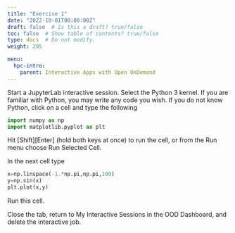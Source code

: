 ```yaml
---
title: "Exercise 1"
date: "2022-10-01T00:00:00Z"
draft: false  # Is this a draft? true/false
toc: false  # Show table of contents? true/false
type: docs  # Do not modify.
weight: 295

menu:
  hpc-intro:
    parent: Interactive Apps with Open OnDemand
---
```


Start a JupyterLab interactive session.  Select the Python 3 kernel.  If you are familiar with Python, you may write any code you wish.  If you do not know Python, click on a cell and type the following

```python
import numpy as np
import matplotlib.pyplot as plt
```
Hit [Shift][Enter] (hold both keys at once) to run the cell, or from the Run menu choose Run Selected Cell.

In the next cell type
```python
x=np.linspace(-1.*np.pi,np.pi,100)
y=np.sin(x)
plt.plot(x,y)
```

Run this cell.  

Close the tab, return to My Interactive Sessions in the OOD Dashboard, and delete the interactive job.

 
